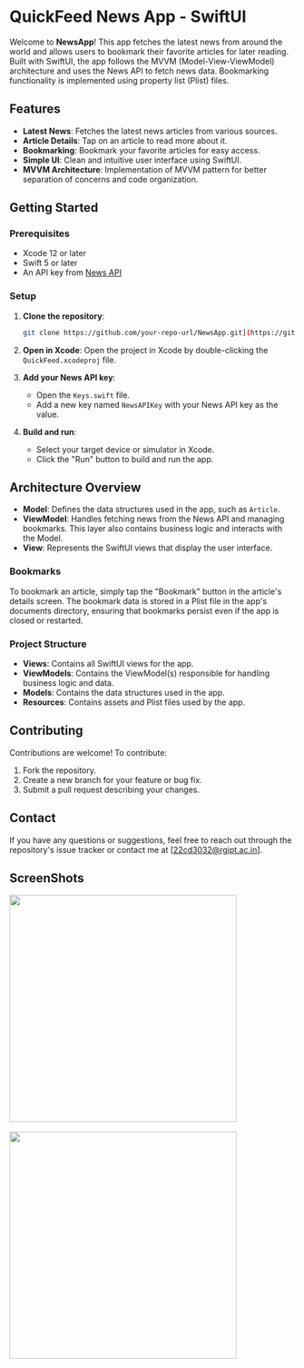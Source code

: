 # QuickFeed News App - SwiftUI

Welcome to **NewsApp**! This app fetches the latest news from around the world and allows users to bookmark their favorite articles for later reading. Built with SwiftUI, the app follows the MVVM (Model-View-ViewModel) architecture and uses the News API to fetch news data. Bookmarking functionality is implemented using property list (Plist) files.

## Features

- **Latest News**: Fetches the latest news articles from various sources.
- **Article Details**: Tap on an article to read more about it.
- **Bookmarking**: Bookmark your favorite articles for easy access.
- **Simple UI**: Clean and intuitive user interface using SwiftUI.
- **MVVM Architecture**: Implementation of MVVM pattern for better separation of concerns and code organization.

## Getting Started

### Prerequisites

- Xcode 12 or later
- Swift 5 or later
- An API key from [News API](https://newsapi.org/)

### Setup

1. **Clone the repository**: 
   ```bash
   git clone https://github.com/your-repo-url/NewsApp.git](https://github.com/Tsh007/QuickFeed-News-App-.git
   ```

2. **Open in Xcode**: 
   Open the project in Xcode by double-clicking the `QuickFeed.xcodeproj` file.

3. **Add your News API key**:
   - Open the `Keys.swift` file.
   - Add a new key named `NewsAPIKey` with your News API key as the value.

4. **Build and run**:
   - Select your target device or simulator in Xcode.
   - Click the "Run" button to build and run the app.

## Architecture Overview

- **Model**: Defines the data structures used in the app, such as `Article`.
- **ViewModel**: Handles fetching news from the News API and managing bookmarks. This layer also contains business logic and interacts with the Model.
- **View**: Represents the SwiftUI views that display the user interface.

### Bookmarks

To bookmark an article, simply tap the "Bookmark" button in the article's details screen. The bookmark data is stored in a Plist file in the app's documents directory, ensuring that bookmarks persist even if the app is closed or restarted.

### Project Structure

- **Views**: Contains all SwiftUI views for the app.
- **ViewModels**: Contains the ViewModel(s) responsible for handling business logic and data.
- **Models**: Contains the data structures used in the app.
- **Resources**: Contains assets and Plist files used by the app.

## Contributing

Contributions are welcome! To contribute:

1. Fork the repository.
2. Create a new branch for your feature or bug fix.
3. Submit a pull request describing your changes.

## Contact

If you have any questions or suggestions, feel free to reach out through the repository's issue tracker or contact me at [22cd3032@rgipt.ac.in].

## ScreenShots
<img src="https://github.com/Tsh007/QuickFeed-News-App-/assets/77430570/34e7cc9d-2721-4796-8fe3-e448cb54e9e5" width="400">
</br></br>
<img src="https://github.com/Tsh007/QuickFeed-News-App-/assets/77430570/e815a73a-6bb6-45fa-ae9d-59cc9598dd93" width="400">
